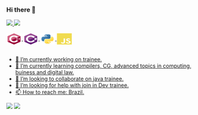 ### Hi there 👋
<div>
  <a href="https://github.com/BrenoFreitasM">
  <img height="180em" src="https://github-readme-stats.vercel.app/api?username=BrenoFreitasM&show_icons=true&theme=dracula&include_all_commits=true&count_private=true"/>
  <img height="180em" src="https://github-readme-stats.vercel.app/api/top-langs/?username=BrenoFreitasM&layout=compact&langs_count=7&theme=dracula"/>
</div> 
  <div style="display: inline_block"><br>
  <img align="center" alt="Breno-C++" height="30" width="40" src="https://github.com/devicons/devicon/blob/master/icons/cplusplus/cplusplus-original.svg">
  <img align="center" alt="Breno-C#" height="30" width="40" src="https://github.com/devicons/devicon/blob/master/icons/csharp/csharp-original.svg">
  <img align="center" alt="Breno-Python" height="30" width="40" src="https://raw.githubusercontent.com/devicons/devicon/master/icons/python/python-original.svg">
  <img align="center" alt="Breno-Js" height="30" width="40" src="https://raw.githubusercontent.com/devicons/devicon/master/icons/javascript/javascript-plain.svg">
</div>
  
  ##
 
<div> 

- 🔭 I’m currently working on trainee.
- 🌱 I’m currently learning compilers, CG, advanced topics in computing, buiness and digital law.
- 👯 I’m looking to collaborate on java trainee.
- 🤔 I’m looking for help with join in Dev trainee.
- 📫 How to reach me: Brazil.

<a href="https://www.linkedin.com/in/rafaella-ballerini-45875016a" target="_blank"><img src="https://img.shields.io/badge/-LinkedIn-%230077B5?style=for-the-badge&logo=linkedin&logoColor=white" target="_blank"></a>                                                                                                                         <a href = "mailto:brenofreitasmendes@gmail.com"><img src="https://img.shields.io/badge/-Gmail-%23333?style=for-the-badge&logo=gmail&logoColor=white" target="_blank"></a>         
